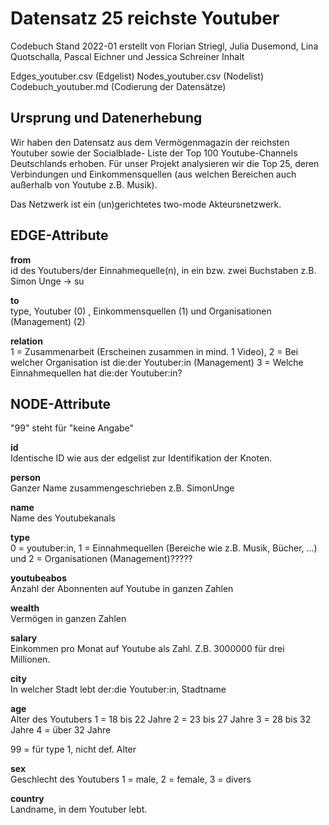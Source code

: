# Datensatz 25 reichste Youtuber

Codebuch Stand 2022-01 erstellt von Florian Striegl, Julia Dusemond, Lina Quotschalla, Pascal Eichner und Jessica Schreiner
Inhalt

Edges_youtuber.csv (Edgelist)
Nodes_youtuber.csv (Nodelist)
Codebuch_youtuber.md (Codierung der Datensätze)

## Ursprung und Datenerhebung

Wir haben den Datensatz aus dem Vermögenmagazin der reichsten Youtuber sowie der Socialblade- Liste der Top 100 Youtube-Channels Deutschlands erhoben. Für unser Projekt analysieren wir die Top 25, deren Verbindungen und Einkommensquellen (aus welchen Bereichen auch außerhalb von Youtube z.B. Musik).

Das Netzwerk ist ein (un)gerichtetes two-mode Akteursnetzwerk.

## EDGE-Attribute

**from**  
id des Youtubers/der Einnahmequelle(n), in ein bzw. zwei Buchstaben z.B. Simon Unge -> su

**to**  
type, Youtuber (0) , Einkommensquellen (1) und Organisationen (Management) (2)

**relation**  
1 = Zusammenarbeit (Erscheinen zusammen in mind. 1 Video), 2 = Bei welcher Organisation ist die:der Youtuber:in (Management) 3 = Welche Einnahmequellen hat die:der Youtuber:in? 


## NODE-Attribute

"99" steht für "keine Angabe"

**id**  
Identische ID wie aus der edgelist zur Identifikation der Knoten.

**person**  
Ganzer Name zusammengeschrieben z.B. SimonUnge 

**name**  
Name des Youtubekanals

**type**  
0 = youtuber:in, 1 = Einnahmequellen (Bereiche wie z.B. Musik, Bücher, ...) und 2 = Organisationen (Management)?????

**youtubeabos**  
Anzahl der Abonnenten auf Youtube in ganzen Zahlen

**wealth**  
Vermögen in ganzen Zahlen

**salary**  
Einkommen pro Monat auf Youtube als Zahl. Z.B. 3000000 für drei Millionen.

**city**  
In welcher Stadt lebt der:die Youtuber:in, Stadtname

**age**  
Alter des Youtubers
1 = 18 bis 22 Jahre 2 = 23 bis 27 Jahre 3 = 28 bis 32 Jahre 4 = über 32 Jahre

99 = für type 1, nicht def. Alter

**sex**  
Geschlecht des Youtubers
1 = male, 2 = female, 3 = divers

**country**   
Landname, in dem Youtuber lebt.



